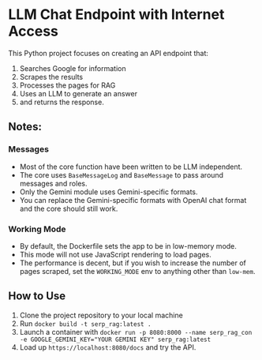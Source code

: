 # LLM Chat Endpoint with Internet Access

This Python project focuses on creating an API endpoint that:

1. Searches Google for information
2. Scrapes the results
3. Processes the pages for RAG
4. Uses an LLM to generate an answer
5. and returns the response.

## Notes:

### Messages

- Most of the core function have been written to be LLM independent.
- The core uses `BaseMessageLog` and `BaseMessage` to pass around messages and roles.
- Only the Gemini module uses Gemini-specific formats.
- You can replace the Gemini-specific formats with OpenAI chat format and the core should still work.

### Working Mode

- By default, the Dockerfile sets the app to be in low-memory mode.
- This mode will not use JavaScript rendering to load pages.
- The performance is decent, but if you wish to increase the number of pages scraped, set the `WORKING_MODE` env to anything other than `low-mem`.

## How to Use

1. Clone the project repository to your local machine
2. Run `docker build -t serp_rag:latest .`
3. Launch a container with `docker run -p 8080:8000 --name serp_rag_con -e GOOGLE_GEMINI_KEY="YOUR GEMINI KEY" serp_rag:latest`
4. Load up `https://localhost:8080/docs` and try the API.
